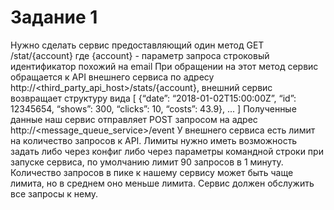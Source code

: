 Задание 1
================
Нужно сделать сервис предоставляющий один метод GET /stat/{account} где {account} - параметр запроса строковый идентификатор похожий на email
При обращении на этот метод сервис обращается к API внешнего сервиса по адресу http://<third_party_api_host>/stats/{account}, внешний сервис возвращает структуру вида
[
{“date”: “2018-01-02T15:00:00Z”, “id”: 12345654, “shows”: 300, “clicks”: 10, “costs”: 43.9},
...
]
Полученные данные наш сервис отправляет POST запросом на адрес http://<message_queue_service>/event
У внешнего сервиса есть лимит на количество запросов к API. Лимиты нужно иметь возможность задать либо через конфиг либо через параметры командной строки при запуске сервиса, по умолчанию лимит 90 запросов в 1 минуту.
Количество запросов в пике к нашему сервису может быть чаще лимита, но в среднем оно меньше лимита.
Сервис должен обслужить все запросы к нему.